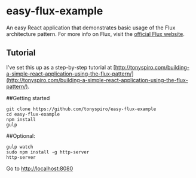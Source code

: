 # easy-flux-example
An easy React application that demonstrates basic usage of the Flux architecture pattern.  For more info on Flux, visit the [official Flux website](https://facebook.github.io/flux/).

## Tutorial
I've set this up as a step-by-step tutorial at [http://tonyspiro.com/building-a-simple-react-application-using-the-flux-pattern/](http://tonyspiro.com/building-a-simple-react-application-using-the-flux-pattern/).

##Getting started
```
git clone https://github.com/tonyspiro/easy-flux-example
cd easy-flux-example
npm install
gulp
```

##Optional:
```
gulp watch
sudo npm install -g http-server
http-server
```

Go to [http://localhost:8080](http://localhost:8080)

